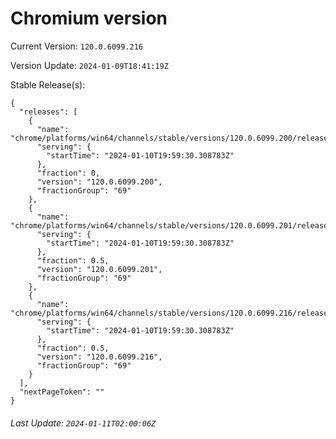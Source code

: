 # Chromium version

Current Version: `120.0.6099.216`

Version Update: `2024-01-09T18:41:19Z`

Stable Release(s):
```
{
  "releases": [
    {
      "name": "chrome/platforms/win64/channels/stable/versions/120.0.6099.200/releases/1704916770",
      "serving": {
        "startTime": "2024-01-10T19:59:30.308783Z"
      },
      "fraction": 0,
      "version": "120.0.6099.200",
      "fractionGroup": "69"
    },
    {
      "name": "chrome/platforms/win64/channels/stable/versions/120.0.6099.201/releases/1704916770",
      "serving": {
        "startTime": "2024-01-10T19:59:30.308783Z"
      },
      "fraction": 0.5,
      "version": "120.0.6099.201",
      "fractionGroup": "69"
    },
    {
      "name": "chrome/platforms/win64/channels/stable/versions/120.0.6099.216/releases/1704916770",
      "serving": {
        "startTime": "2024-01-10T19:59:30.308783Z"
      },
      "fraction": 0.5,
      "version": "120.0.6099.216",
      "fractionGroup": "69"
    }
  ],
  "nextPageToken": ""
}
```

###### Last Update: `2024-01-11T02:00:06Z`
        